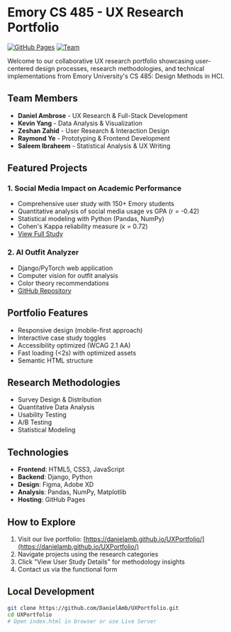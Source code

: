 # Emory CS 485 - UX Research Portfolio

[![GitHub Pages](https://img.shields.io/badge/View-Live%20Portfolio-blue?style=for-the-badge)](https://danielamb.github.io/UXPortfolio/) 
[![Team](https://img.shields.io/badge/Team-5%20Members-orange?style=for-the-badge)]()

Welcome to our collaborative UX research portfolio showcasing user-centered design processes, research methodologies, and technical implementations from Emory University's CS 485: Design Methods in HCI.

## Team Members
- **Daniel Ambrose** - UX Research & Full-Stack Development
- **Kevin Yang** - Data Analysis & Visualization  
- **Zeshan Zahid** - User Research & Interaction Design
- **Raymond Ye** - Prototyping & Frontend Development
- **Saleem Ibraheem** - Statistical Analysis & UX Writing

## Featured Projects

### 1. Social Media Impact on Academic Performance
- Comprehensive user study with 150+ Emory students
- Quantitative analysis of social media usage vs GPA (r = -0.42)
- Statistical modeling with Python (Pandas, NumPy)
- Cohen's Kappa reliability measure (κ = 0.72)
- [View Full Study](https://docs.google.com/document/d/1c3tIx9r-OgnqEhQ8Gl6dmwoKDJi_VXa7iUCUDpL8kso/edit)

### 2. AI Outfit Analyzer  
- Django/PyTorch web application
- Computer vision for outfit analysis
- Color theory recommendations
- [GitHub Repository](https://github.com/DanielAmb/TryEmOn)

## Portfolio Features
- Responsive design (mobile-first approach)
- Interactive case study toggles
- Accessibility optimized (WCAG 2.1 AA)
- Fast loading (<2s) with optimized assets
- Semantic HTML structure

## Research Methodologies
- Survey Design & Distribution
- Quantitative Data Analysis
- Usability Testing
- A/B Testing
- Statistical Modeling

## Technologies
- **Frontend**: HTML5, CSS3, JavaScript
- **Backend**: Django, Python
- **Design**: Figma, Adobe XD
- **Analysis**: Pandas, NumPy, Matplotlib
- **Hosting**: GitHub Pages

## How to Explore
1. Visit our live portfolio: [https://danielamb.github.io/UXPortfolio/](https://danielamb.github.io/UXPortfolio/)
2. Navigate projects using the research categories
3. Click "View User Study Details" for methodology insights
4. Contact us via the functional form

## Local Development
```bash
git clone https://github.com/DanielAmb/UXPortfolio.git
cd UXPortfolio
# Open index.html in browser or use Live Server